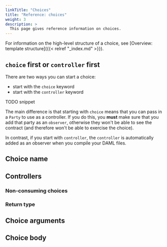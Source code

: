 ```yaml
---
linkTitle: "Choices"
title: "Reference: choices"
weight: 3
description: >
  This page gives reference information on choices.
---
```


For information on the high-level structure of a choice, see
[Overview: template structure]({{< relref "_index.md" >}}).

## `choice` first or `controller` first

There are two ways you can start a choice:

- start with the `choice` keyword
- start with the `controller` keyword

TODO snippet

The main difference is that starting with `choice` means that you can
pass in a `Party` to use as a controller. If you do this, you **must**
make sure that you add that party as an `observer`, otherwise they won't
be able to see the contract (and therefore won't be able to exercise the
choice).

In contrast, if you start with `controller`, the `controller` is
automatically added as an observer when you compile your DAML files.

## Choice name

## Controllers

### Non-consuming choices

### Return type

## Choice arguments

## Choice body
